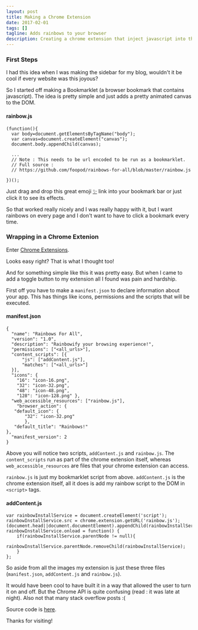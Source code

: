 ```yaml
---
layout: post
title: Making a Chrome Extension
date: 2017-02-01
tags: []
tagline: Adds rainbows to your browser
description: Creating a chrome extension that inject javascript into the browser
---
```


### First Steps

I had this idea when I was making the sidebar for my blog, wouldn't it be cool if every website was this joyous?

So I started off making a Bookmarklet (a browser bookmark that contains javascript). The idea is pretty simple and just adds a pretty animated canvas to the DOM.

#### rainbow.js
```
(function(){
  var body=document.getElementsByTagName("body");
  var canvas=document.createElement("canvas");
  document.body.appendChild(canvas);
  
  ...
  // Note : This needs to be url encoded to be run as a bookmarklet.
  // Full source : 
  // https://github.com/foopod/rainbows-for-all/blob/master/rainbow.js
  
})();
```

Just drag and drop this great emoji <a href='javascript:(function()%7Bfunction run()%7Bfor(var a%3D0%3Ba<10%3Ba%2B%2B)drawSquare(Math.random()*canvas.width-25%2CMath.random()*canvas.height-25%2C"%23FEF"%2C100*Math.random()%2B50)%2CdrawSquare(Math.random()*canvas.width-25%2CMath.random()*canvas.height-25%2C"%23EFE"%2C100*Math.random()%2B50)%2CdrawSquare(Math.random()*canvas.width-25%2CMath.random()*canvas.height-25%2C"%23FFE"%2C100*Math.random()%2B50)%2CdrawSquare(Math.random()*canvas.width-25%2CMath.random()*canvas.height-25%2C"%23EFF"%2C100*Math.random()%2B50)%2CdrawSquare(Math.random()*canvas.width-25%2CMath.random()*canvas.height-25%2C"%23EFE"%2C100*Math.random()%2B50)%2CdrawSquare(Math.random()*canvas.width-25%2CMath.random()*canvas.height-25%2C"%23FEE"%2C100*Math.random()%2B50)%7Dfunction init()%7Bctx%3Dcanvas.getContext("2d")%2CresizeCanvas()%2Cwindow.addEventListener("resize"%2Cfunction()%7BresizeCanvas()%7D%2C!0)%2CsetInterval(run%2C33)%7Dfunction drawSquare(a%2Cb%2Cc%2Cd)%7Bctx.fillStyle%3Dc%2Ccanvas.height>canvas.width%3Fctx.fillRect(Math.random()*canvas.width%2C0%2C3%2Ccanvas.height)%3Actx.fillRect(0%2CMath.random()*canvas.width%2Ccanvas.width%2C3)%7Dfunction resizeCanvas(a)%7Bcanvas.width%3Dwindow.innerWidth%2Ccanvas.height%3Dwindow.innerHeight%7Dvar body%3Ddocument.getElementsByTagName("body")%2Ccanvas%3Ddocument.createElement("canvas")%3Bcanvas.id%3D"app"%2Cdocument.body.appendChild(canvas)%2Ccanvas.style.position%3D"fixed"%2Ccanvas.style.padding%3D"0"%2Ccanvas.style.top%3D"0"%2Ccanvas.style.left%3D"0"%2Ccanvas.style.zIndex%3D"-5"%3Bvar ctx%3Binit()%7D)()%3B'>✨</a> link into your bookmark bar or just click it to see its effects.

So that worked really nicely and I was really happy with it, but I want rainbows on every page and I don't want to have to click a bookmark every time.

### Wrapping in a Chrome Extenion

Enter [Chrome Extensions](https://developer.chrome.com/extensions/devguide).

Looks easy right? That is what I thought too!

And for something simple like this it was pretty easy. But when I came to add a toggle button to my extension all I found was pain and hardship.

First off you have to make a `manifest.json` to declare information about your app. This has things like icons, permissions and the scripts that will be executed.

#### manifest.json

```
{
  "name": "Rainbows For All",
  "version": "1.0",
  "description": "Rainbowify your browsing experience!",
  "permissions": ["<all_urls>"],
  "content_scripts": [{
      "js": ["addContent.js"],
      "matches": ["<all_urls>"]
  }],
  "icons": { 
    "16": "icon-16.png",
    "32": "icon-32.png",
    "48": "icon-48.png",
    "128": "icon-128.png" },
  "web_accessible_resources": ["rainbow.js"],
    "browser_action": {
   "default_icon": {
       "32": "icon-32.png"
       },
   "default_title": "Rainbows!"
},
  "manifest_version": 2
}
```

Above you will notice two scripts, `addContent.js` and `rainbow.js`. The `content_scripts` run as part of the chrome extension itself, whereas `web_accessible_resources` are files that your chrome extension can access.

`rainbow.js` is just my bookmarklet script from above. `addContent.js` is the chrome extension itself, all it does is add my rainbow script to the DOM in `<script>` tags.

#### addContent.js

```
var rainbowInstallService = document.createElement('script');
rainbowInstallService.src = chrome.extension.getURL('rainbow.js');
(document.head||document.documentElement).appendChild(rainbowInstallService);
rainbowInstallService.onload = function() {
    if(rainbowInstallService.parentNode != null){
        rainbowInstallService.parentNode.removeChild(rainbowInstallService);
    }
};
```

So aside from all the images my extension is just these three files (`manifest.json`, `addContent.js` and `rainbow.js`).

It would have been cool to have built it in a way that allowed the user to turn it on and off. But the Chrome API is quite confusing (read : it was late at night). Also not that many stack overflow posts :(

Source code is [here](https://github.com/foopod/rainbows-for-all/).

Thanks for visiting!

